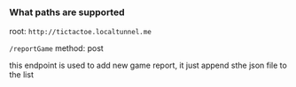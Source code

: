 ### What paths are supported ### 

root:
`http://tictactoe.localtunnel.me` 

`/reportGame`
method: post

this endpoint is used to add new game report, it just append sthe json file to
the list
